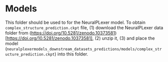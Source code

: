 # Models
This folder should be used to for the NeuralPLexer model. To obtain `complex_structure_prediction.ckpt` file, 
(1) download the NeuralPLexer data folder from (https://doi.org/10.5281/zenodo.10373581)[https://doi.org/10.5281/zenodo.10373581],
(2) unzip it,
(3) and place the model (`neuralplexermodels_downstream_datasets_predictions/models/complex_structure_prediction.ckpt`) into this folder.